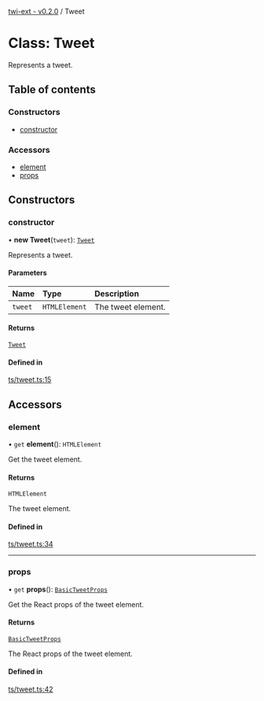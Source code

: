 [twi-ext - v0.2.0](../README.md) / Tweet

# Class: Tweet

Represents a tweet.

## Table of contents

### Constructors

- [constructor](Tweet.md#constructor)

### Accessors

- [element](Tweet.md#element)
- [props](Tweet.md#props)

## Constructors

### constructor

• **new Tweet**(`tweet`): [`Tweet`](Tweet.md)

Represents a tweet.

#### Parameters

| Name | Type | Description |
| :------ | :------ | :------ |
| `tweet` | `HTMLElement` | The tweet element. |

#### Returns

[`Tweet`](Tweet.md)

#### Defined in

[ts/tweet.ts:15](https://github.com/Robot-Inventor/twi-ext/blob/85bf63c0c3184d3a5e0aa682ee4855cd2ce2361b/src/ts/tweet.ts#L15)

## Accessors

### element

• `get` **element**(): `HTMLElement`

Get the tweet element.

#### Returns

`HTMLElement`

The tweet element.

#### Defined in

[ts/tweet.ts:34](https://github.com/Robot-Inventor/twi-ext/blob/85bf63c0c3184d3a5e0aa682ee4855cd2ce2361b/src/ts/tweet.ts#L34)

___

### props

• `get` **props**(): [`BasicTweetProps`](../interfaces/BasicTweetProps.md)

Get the React props of the tweet element.

#### Returns

[`BasicTweetProps`](../interfaces/BasicTweetProps.md)

The React props of the tweet element.

#### Defined in

[ts/tweet.ts:42](https://github.com/Robot-Inventor/twi-ext/blob/85bf63c0c3184d3a5e0aa682ee4855cd2ce2361b/src/ts/tweet.ts#L42)
